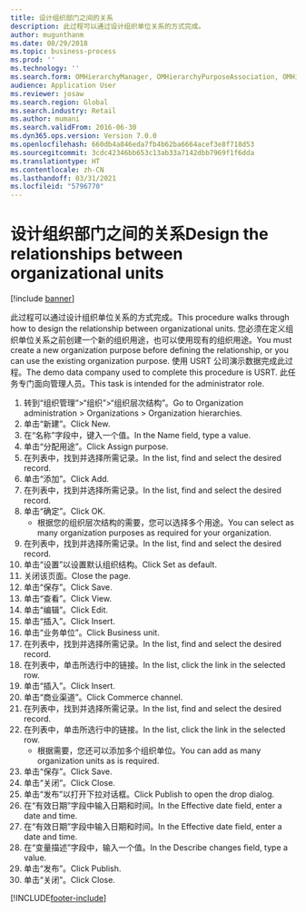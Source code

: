 ```yaml
---
title: 设计组织部门之间的关系
description: 此过程可以通过设计组织单位关系的方式完成。
author: mugunthanm
ms.date: 08/29/2018
ms.topic: business-process
ms.prod: ''
ms.technology: ''
ms.search.form: OMHierarchyManager, OMHierarchyPurposeAssociation, OMHierarchySelection, HierarchyDesigner, OMNodeSelection,  HierarchyPublishAndCloseForm
audience: Application User
ms.reviewer: josaw
ms.search.region: Global
ms.search.industry: Retail
ms.author: mumani
ms.search.validFrom: 2016-06-30
ms.dyn365.ops.version: Version 7.0.0
ms.openlocfilehash: 660db4a846eda7fb4b62ba6664acef3e8f718d53
ms.sourcegitcommit: 3cdc42346bb653c13ab33a7142dbb7969f1f6dda
ms.translationtype: HT
ms.contentlocale: zh-CN
ms.lasthandoff: 03/31/2021
ms.locfileid: "5796770"
---
```

# <a name="design-the-relationships-between-organizational-units"></a><span data-ttu-id="bd17d-103">设计组织部门之间的关系</span><span class="sxs-lookup"><span data-stu-id="bd17d-103">Design the relationships between organizational units</span></span>

[!include [banner](../includes/banner.md)]

<span data-ttu-id="bd17d-104">此过程可以通过设计组织单位关系的方式完成。</span><span class="sxs-lookup"><span data-stu-id="bd17d-104">This procedure walks through how to design the relationship between organizational units.</span></span> <span data-ttu-id="bd17d-105">您必须在定义组织单位关系之前创建一个新的组织用途，也可以使用现有的组织用途。</span><span class="sxs-lookup"><span data-stu-id="bd17d-105">You must create a new organization purpose before defining the relationship, or you can use the existing organization purpose.</span></span> <span data-ttu-id="bd17d-106">使用 USRT 公司演示数据完成此过程。</span><span class="sxs-lookup"><span data-stu-id="bd17d-106">The demo data company used to complete this procedure is USRT.</span></span> <span data-ttu-id="bd17d-107">此任务专门面向管理人员。</span><span class="sxs-lookup"><span data-stu-id="bd17d-107">This task is intended for the administrator role.</span></span>

1. <span data-ttu-id="bd17d-108">转到“组织管理”>“组织”>“组织层次结构”。</span><span class="sxs-lookup"><span data-stu-id="bd17d-108">Go to Organization administration > Organizations > Organization hierarchies.</span></span>
2. <span data-ttu-id="bd17d-109">单击“新建”。</span><span class="sxs-lookup"><span data-stu-id="bd17d-109">Click New.</span></span>
3. <span data-ttu-id="bd17d-110">在“名称”字段中，键入一个值。</span><span class="sxs-lookup"><span data-stu-id="bd17d-110">In the Name field, type a value.</span></span>
4. <span data-ttu-id="bd17d-111">单击“分配用途”。</span><span class="sxs-lookup"><span data-stu-id="bd17d-111">Click Assign purpose.</span></span>
5. <span data-ttu-id="bd17d-112">在列表中，找到并选择所需记录。</span><span class="sxs-lookup"><span data-stu-id="bd17d-112">In the list, find and select the desired record.</span></span>
6. <span data-ttu-id="bd17d-113">单击“添加”。</span><span class="sxs-lookup"><span data-stu-id="bd17d-113">Click Add.</span></span>
7. <span data-ttu-id="bd17d-114">在列表中，找到并选择所需记录。</span><span class="sxs-lookup"><span data-stu-id="bd17d-114">In the list, find and select the desired record.</span></span>
8. <span data-ttu-id="bd17d-115">单击“确定”。</span><span class="sxs-lookup"><span data-stu-id="bd17d-115">Click OK.</span></span>
    * <span data-ttu-id="bd17d-116">根据您的组织层次结构的需要，您可以选择多个用途。</span><span class="sxs-lookup"><span data-stu-id="bd17d-116">You can select as many organization purposes as required for your organization.</span></span>  
9. <span data-ttu-id="bd17d-117">在列表中，找到并选择所需记录。</span><span class="sxs-lookup"><span data-stu-id="bd17d-117">In the list, find and select the desired record.</span></span>
10. <span data-ttu-id="bd17d-118">单击“设置”以设置默认组织结构。</span><span class="sxs-lookup"><span data-stu-id="bd17d-118">Click Set as default.</span></span>
11. <span data-ttu-id="bd17d-119">关闭该页面。</span><span class="sxs-lookup"><span data-stu-id="bd17d-119">Close the page.</span></span>
12. <span data-ttu-id="bd17d-120">单击“保存”。</span><span class="sxs-lookup"><span data-stu-id="bd17d-120">Click Save.</span></span>
13. <span data-ttu-id="bd17d-121">单击“查看”。</span><span class="sxs-lookup"><span data-stu-id="bd17d-121">Click View.</span></span>
14. <span data-ttu-id="bd17d-122">单击“编辑”。</span><span class="sxs-lookup"><span data-stu-id="bd17d-122">Click Edit.</span></span>
15. <span data-ttu-id="bd17d-123">单击“插入”。</span><span class="sxs-lookup"><span data-stu-id="bd17d-123">Click Insert.</span></span>
16. <span data-ttu-id="bd17d-124">单击“业务单位”。</span><span class="sxs-lookup"><span data-stu-id="bd17d-124">Click Business unit.</span></span>
17. <span data-ttu-id="bd17d-125">在列表中，找到并选择所需记录。</span><span class="sxs-lookup"><span data-stu-id="bd17d-125">In the list, find and select the desired record.</span></span>
18. <span data-ttu-id="bd17d-126">在列表中，单击所选行中的链接。</span><span class="sxs-lookup"><span data-stu-id="bd17d-126">In the list, click the link in the selected row.</span></span>
19. <span data-ttu-id="bd17d-127">单击“插入”。</span><span class="sxs-lookup"><span data-stu-id="bd17d-127">Click Insert.</span></span>
20. <span data-ttu-id="bd17d-128">单击“商业渠道”。</span><span class="sxs-lookup"><span data-stu-id="bd17d-128">Click Commerce channel.</span></span>
21. <span data-ttu-id="bd17d-129">在列表中，找到并选择所需记录。</span><span class="sxs-lookup"><span data-stu-id="bd17d-129">In the list, find and select the desired record.</span></span>
22. <span data-ttu-id="bd17d-130">在列表中，单击所选行中的链接。</span><span class="sxs-lookup"><span data-stu-id="bd17d-130">In the list, click the link in the selected row.</span></span>
    * <span data-ttu-id="bd17d-131">根据需要，您还可以添加多个组织单位。</span><span class="sxs-lookup"><span data-stu-id="bd17d-131">You can add as many organization units as is required.</span></span>  
23. <span data-ttu-id="bd17d-132">单击“保存”。</span><span class="sxs-lookup"><span data-stu-id="bd17d-132">Click Save.</span></span>
24. <span data-ttu-id="bd17d-133">单击“关闭”。</span><span class="sxs-lookup"><span data-stu-id="bd17d-133">Click Close.</span></span>
25. <span data-ttu-id="bd17d-134">单击“发布”以打开下拉对话框。</span><span class="sxs-lookup"><span data-stu-id="bd17d-134">Click Publish to open the drop dialog.</span></span>
26. <span data-ttu-id="bd17d-135">在“有效日期”字段中输入日期和时间。</span><span class="sxs-lookup"><span data-stu-id="bd17d-135">In the Effective date field, enter a date and time.</span></span>
27. <span data-ttu-id="bd17d-136">在“有效日期”字段中输入日期和时间。</span><span class="sxs-lookup"><span data-stu-id="bd17d-136">In the Effective date field, enter a date and time.</span></span>
28. <span data-ttu-id="bd17d-137">在“变量描述”字段中，输入一个值。</span><span class="sxs-lookup"><span data-stu-id="bd17d-137">In the Describe changes field, type a value.</span></span>
29. <span data-ttu-id="bd17d-138">单击“发布”。</span><span class="sxs-lookup"><span data-stu-id="bd17d-138">Click Publish.</span></span>
30. <span data-ttu-id="bd17d-139">单击“关闭”。</span><span class="sxs-lookup"><span data-stu-id="bd17d-139">Click Close.</span></span>



[!INCLUDE[footer-include](../../includes/footer-banner.md)]